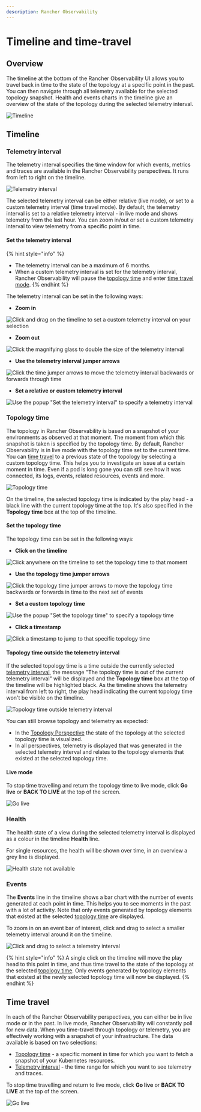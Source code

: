 ```yaml
---
description: Rancher Observability
---
```


# Timeline and time-travel

## Overview

The timeline at the bottom of the Rancher Observability UI allows you to travel back in time to the state of the topology at a specific point in the past. You can then navigate through all telemetry available for the selected topology snapshot. Health and events charts in the timeline give an overview of the state of the topology during the selected telemetry interval.

![Timeline](../../.gitbook/assets/k8s/k8s-timeline.png)

## Timeline

### Telemetry interval

The telemetry interval specifies the time window for which events, metrics and traces are available in the Rancher Observability perspectives. It runs from left to right on the timeline.

![Telemetry interval](../../.gitbook/assets/v51_telemetry_interval.png)

The selected telemetry interval can be either relative \(live mode\), or set to a custom telemetry interval \(time travel mode\). By default, the telemetry interval is set to a relative telemetry interval - in live mode and shows telemetry from the last hour. You can zoom in/out or set a custom telemetry interval to view telemetry from a specific point in time.

#### Set the telemetry interval

{% hint style="info" %}
* The telemetry interval can be a maximum of 6 months. 
* When a custom telemetry interval is set for the telemetry interval, Rancher Observability will pause the [topology time](#topology-time) and enter [time travel mode](#time-travel).
{% endhint %}

The telemetry interval can be set in the following ways:

* **Zoom in**

![Click and drag on the timeline to set a custom telemetry interval on your selection](../../.gitbook/assets/v51_timeline_click_drag.png)

* **Zoom out**

![Click the magnifying glass to double the size of the telemetry interval](../../.gitbook/assets/v51_telemetry_interval_zoom_out.png)

* **Use the telemetry interval jumper arrows**

![Click the time jumper arrows to move the telemetry interval backwards or forwards through time](../../.gitbook/assets/v51_telemetry_interval_jumper.png)

* **Set a relative or custom telemetry interval**

![Use the popup "Set the telemetry interval" to specify a telemetry interval](../../.gitbook/assets/v51_timeline_telemetry_interval.png)


### Topology time

The topology in Rancher Observability is based on a snapshot of your environments as observed at that moment. The moment from which this snapshot is taken is specified by the topology time. By default, Rancher Observability is in live mode with the topology time set to the current time. You can [time travel](#time-travel) to a previous state of the topology by selecting a custom topology time. This helps you to investigate an issue at a certain moment in time. Even if a pod is long gone you can still see how it was connected, its logs, events, related resources, events and more.

![Topology time](../../.gitbook/assets/v51_topology_time.png)

On the timeline, the selected topology time is indicated by the play head - a black line with the current topology time at the top. It's also specified in the **Topology time** box at the top of the timeline.

#### Set the topology time

The topology time can be set in the following ways:

* **Click on the timeline**

![Click anywhere on the timeline to set the topology time to that moment](../../.gitbook/assets/v51_topology_time_timeline.png)

* **Use the topology time jumper arrows**

![Click the topology time jumper arrows to move the topology time backwards or forwards in time to the next set of events](../../.gitbook/assets/v51_topology_time_jumper.png)

* **Set a custom topology time**

![Use the popup "Set the topology time" to specify a topology time](../../.gitbook/assets/v51_topology_time_popup.png)

* **Click a timestamp**

![Click a timestamp to jump to that specific topology time](../../.gitbook/assets/v51_topology_time_timestamp.png)

#### Topology time outside the telemetry interval

If the selected topology time is a time outside the currently selected [telemetry interval](#telemetry-interval), the message "The topology time is out of the current telemetry interval" will be displayed and the **Topology time** box at the top of the timeline will be highlighted black. As the timeline shows the telemetry interval from left to right, the play head indicating the current topology time won't be visible on the timeline.

![Topology time outside telemetry interval](/.gitbook/assets/v51_topology_time_outside_telemetry_interval.png)

You can still browse topology and telemetry as expected:

- In the [Topology Perspective](/use/views/k8s-topology-perspective.md) the state of the topology at the selected topology time is visualized.
- In all perspectives, telemetry is displayed that was generated in the selected telemetry interval and relates to the topology elements that existed at the selected topology time.

#### Live mode 

To stop time travelling and return the topology time to live mode, click **Go live** or **BACK TO LIVE** at the top of the screen.

![Go live](../../.gitbook/assets/v51_timeline_go_live.png)

### Health

The health state of a view during the selected telemetry interval is displayed as a colour in the timeline **Health** line.

For single resources, the health will be shown over time, in an overview a grey line is displayed.

![Health state not available](../../.gitbook/assets/v51_timeline_no_health_state.png)

### Events

The **Events** line in the timeline shows a bar chart with the number of events generated at each point in time. This helps you to see moments in the past with a lot of activity. Note that only events generated by topology elements that existed at the selected [topology time](#topology-time) are displayed.

To zoom in on an event bar of interest, click and drag to select a smaller telemetry interval around it on the timeline.

![Click and drag to select a telemetry interval](../../.gitbook/assets/v51_timeline_click_drag.png)

{% hint style="info" %}
A single click on the timeline will move the play head to this point in time, and thus time travel to the state of the topology at the selected [topology time](#topology-time). Only events generated by topology elements that existed at the newly selected topology time will now be displayed.
{% endhint %}

## Time travel

In each of the Rancher Observability perspectives, you can either be in live mode or in the past. In live mode, Rancher Observability will constantly poll for new data. When you time-travel through topology or telemetry, you are effectively working with a snapshot of your infrastructure. The data available is based on two selections:

* [Topology time](#topology-time) - a specific moment in time for which you want to fetch a snapshot of your Kubernetes resources.
* [Telemetry interval](#telemetry-interval) - the time range for which you want to see telemetry and traces.

To stop time travelling and return to live mode, click **Go live** or **BACK TO LIVE** at the top of the screen.

![Go live](../../.gitbook/assets/v51_timeline_go_live.png)

